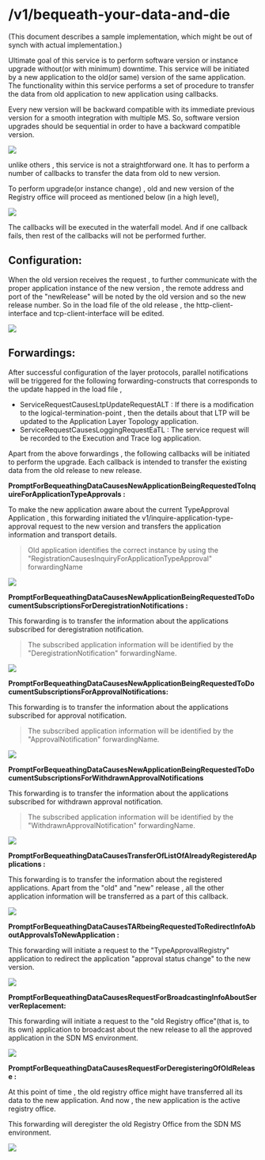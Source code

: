 
# /v1/bequeath-your-data-and-die

(This document describes a sample implementation, which might be out of synch with actual implementation.)

Ultimate goal of this service is to perform software version or instance upgrade without(or with minimum) downtime. This service will be initiated by a new application to the old(or same) version of the same application. The functionality within this service performs a set of procedure to transfer the data from old application to new application using callbacks.

Every new version will be backward compatible with its immediate previous version for a smooth integration with multiple MS. So, software version upgrades should be sequential in order to have a backward compatible version.

![](./images/BequeathYourDataAndDie/Picture1.jpg)

unlike others , this service is not a straightforward one. It has to perform a number of callbacks to transfer the data from old to new version.

To perform upgrade(or instance change) , old and new version of the Registry office will proceed as mentioned below (in a high level),

![](./images/BequeathYourDataAndDie/Picture2.jpg)

The callbacks will be executed in the waterfall model. And if one callback fails, then rest of the callbacks will not be performed further.

## Configuration:

When the old version receives the request , to further communicate with the proper application instance of the new version , 
the remote address and port of the "newRelease" will be noted by the old version and so the new release number.
So in the load file of the old release , the http-client-interface and tcp-client-interface will be edited.

![](./images/BequeathYourDataAndDie/Picture3.jpg)

## Forwardings:

After successful configuration of the layer protocols, parallel notifications will be triggered for the following forwarding-constructs that corresponds to the update happed in the load file ,
- ServiceRequestCausesLtpUpdateRequestALT : If there is a modification to the logical-termination-point , then the details about that LTP will be updated to the Application Layer Topology application.
- ServiceRequestCausesLoggingRequestEaTL : The service request will be recorded to the Execution and Trace log application.

Apart from the above forwardings , the following callbacks will be initiated to perform the upgrade. Each callback is intended to transfer the existing data from the old release to new release.

**PromptForBequeathingDataCausesNewApplicationBeingRequestedToInquireForApplicationTypeApprovals :**

To make the new application aware about the current TypeApproval Application , this forwarding initiated the v1/inquire-application-type-approval request to the new version and transfers the application information and transport details. 
 > Old application identifies the correct instance by using the "RegistrationCausesInquiryForApplicationTypeApproval" forwardingName

![](./images/BequeathYourDataAndDie/Picture5.jpg)

**PromptForBequeathingDataCausesNewApplicationBeingRequestedToDocumentSubscriptionsForDeregistrationNotifications :**

This forwarding is to transfer the information about the applications subscribed for deregistration notification. 
> The subscribed application information will be identified by the "DeregistrationNotification" forwardingName.

![](./images/BequeathYourDataAndDie/Picture6.jpg)

**PromptForBequeathingDataCausesNewApplicationBeingRequestedToDocumentSubscriptionsForApprovalNotifications:**

This forwarding is to transfer the information about the applications subscribed for approval notification. 
> The subscribed application information will be identified by the "ApprovalNotification" forwardingName.

![](./images/BequeathYourDataAndDie/Picture7.jpg)

**PromptForBequeathingDataCausesNewApplicationBeingRequestedToDocumentSubscriptionsForWithdrawnApprovalNotifications**

This forwarding is to transfer the information about the applications subscribed for withdrawn approval notification. 
> The subscribed application information will be identified by the "WithdrawnApprovalNotification" forwardingName.

![](./images/BequeathYourDataAndDie/Picture8.jpg)

**PromptForBequeathingDataCausesTransferOfListOfAlreadyRegisteredApplications :**

This forwarding is to transfer the information about the registered applications. Apart from the &quot;old&quot; and &quot;new&quot; release , all the other application information will be transferred as a part of this callback.

![](./images/BequeathYourDataAndDie/Picture9.jpg)

**PromptForBequeathingDataCausesTARbeingRequestedToRedirectInfoAboutApprovalsToNewApplication :**

This forwarding will initiate a request to the &quot;TypeApprovalRegistry&quot; application to redirect the application &quot;approval status change&quot; to the new version.

![](./images/BequeathYourDataAndDie/Picture10.jpg)

**PromptForBequeathingDataCausesRequestForBroadcastingInfoAboutServerReplacement:**

This forwarding will initiate a request to the &quot;old Registry office&quot;(that is, to its own) application to broadcast about the new release to all the approved application in the SDN MS environment.

![](./images/BequeathYourDataAndDie/Picture11.jpg)

**PromptForBequeathingDataCausesRequestForDeregisteringOfOldRelease :**

At this point of time , the old registry office might have transferred all its data to the new application. 
And now , the new application is the active registry office.

This forwarding will deregister the old Registry Office from the SDN MS environment.

![](./images/BequeathYourDataAndDie/Picture12.jpg)

